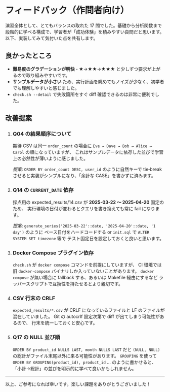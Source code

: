 # フィードバック（作問者向け）

演習全体として、とてもバランスの取れた 17 問でした。基礎から分析関数まで段階的に学べる構成で、学習者が「成功体験」を積みやすい良問だと思います。以下、実装してみて気付いた点を共有します。

## 良かったところ

* **難易度のグラデーションが明快** ‑ ★→★★→★★★ と少しずつ要求が上がるので取り組みやすいです。
* **サンプルデータが小さい** ため、実行計画を眺めてもノイズが少なく、初学者でも理解しやすいと感じました。
* `check.sh --detail` で失敗箇所をすぐ diff 確認できるのは非常に便利でした。

## 改善提案

1. ### Q04 の結果順序について
   期待 CSV は同一 `order_count` の場合に
   `Eve → Dave → Bob → Alice → Carol` の順になっていますが、
   これはサンプルデータに依存した並びで学習上の必然性が薄いように感じました。
   
   *提案*: `ORDER BY order_count DESC, user_id` のように自然キーで tie‑break させると実装がシンプルになり、「余計な CASE」を書かずに済みます。

2. ### Q14 の `CURRENT_DATE` 依存
   採点用の expected_results/14.csv が **2025‑03‑22 〜 2025‑04‑20** 固定のため、
   実行環境の日付が変わるとクエリを書き換えても常に fail になります。
   
   *提案*: `generate_series('2025‑03‑22'::date, '2025‑04‑20'::date, '1 day')` のように
   ベース日付をハードコードする or `init.sql` で `ALTER SYSTEM SET timezone` 等で
   テスト固定日を設定しておくと良いと思います。

3. ### Docker Compose プラグイン依存
   `check.sh` が `docker compose` コマンドを前提にしていますが、
   CI 環境では旧 `docker‑compose` バイナリしか入っていないことがあります。
   `docker compose` が無い場合に fallback する、あるいは Makefile 経由にするなど
   ラッパースクリプトで互換性を持たせるとより親切です。

4. ### CSV 行末の CRLF
   `expected_results/*.csv` が CRLF になっているファイルと LF のファイルが混在していました。
   Git の autocrlf 設定次第で diff が出てしまう可能性があるので、
   行末を統一しておくと安心です。

5. ### Q17 の NULL 並び順
   `ORDER BY product_id NULLS LAST, month NULLS LAST` だと
   `(NULL, NULL)` の総計がファイル末尾以外に来る可能性があります。
   `GROUPING` を使って `ORDER BY GROUPING(product_id), product_id` … のように書かせると、
   「小計→総計」の並びを明示的に学べて良いかもしれません。

---

以上、ご参考になれば幸いです。楽しい課題をありがとうございました！
